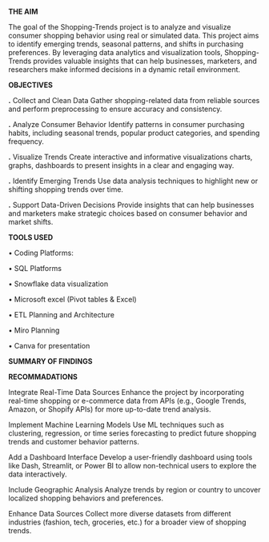
**THE AIM**

The goal of the Shopping-Trends project is to analyze and visualize consumer shopping behavior using real or simulated data. This project aims to identify emerging trends, seasonal patterns, and shifts in purchasing preferences. By leveraging data analytics and visualization tools, Shopping-Trends provides valuable insights that can help businesses, marketers, and researchers make informed decisions in a dynamic retail environment.

**OBJECTIVES**

**.** Collect and Clean Data Gather shopping-related data from reliable sources and perform preprocessing to ensure accuracy and consistency.

**.** Analyze Consumer Behavior
Identify patterns in consumer purchasing habits, including seasonal trends, popular product categories, and spending frequency.

**.** Visualize Trends
Create interactive and informative visualizations charts, graphs, dashboards to present insights in a clear and engaging way.

**.** Identify Emerging Trends
Use data analysis techniques to highlight new or shifting shopping trends over time.

**.** Support Data-Driven Decisions
Provide insights that can help businesses and marketers make strategic choices based on consumer behavior and market shifts.


**TOOLS USED**

• Coding Platforms:

• SQL Platforms

• Snowflake data visualization

• Microsoft excel (Pivot tables & Excel)

• ETL Planning and Architecture

• Miro Planning

• Canva for presentation

**SUMMARY OF FINDINGS**


**RECOMMADATIONS**

Integrate Real-Time Data Sources
Enhance the project by incorporating real-time shopping or e-commerce data from APIs (e.g., Google Trends, Amazon, or Shopify APIs) for more up-to-date trend analysis.

Implement Machine Learning Models
Use ML techniques such as clustering, regression, or time series forecasting to predict future shopping trends and customer behavior patterns.

Add a Dashboard Interface
Develop a user-friendly dashboard using tools like Dash, Streamlit, or Power BI to allow non-technical users to explore the data interactively.

Include Geographic Analysis
Analyze trends by region or country to uncover localized shopping behaviors and preferences.

Enhance Data Sources
Collect more diverse datasets from different industries (fashion, tech, groceries, etc.) for a broader view of shopping trends.
